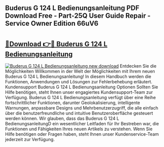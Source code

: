 ## Buderus G 124 L Bedienungsanleitung PDF Download Free - Part-25Q User Guide Repair - Service Owner Edition 66uV6

# <h2><a href="http://df4cch.blite.top/?on=Buderus+G+124+L+Bedienungsanleitung">🔗Download 👉🔴 Buderus G 124 L Bedienungsanleitung</a></h2>

[![Buderus G 124 L Bedienungsanleitung new download](https://i.imgur.com/lujVjoI.png)](http://df4cch.blite.top/?on=Buderus+G+124+L+Bedienungsanleitung)
Entdecken Sie die Möglichkeiten Willkommen in der Welt der Möglichkeiten mit Ihrem neuen Buderus G 124 L Bedienungsanleitung! In diesem Handbuch werden die Funktionen, Anwendungen und Lösungen zur Fehlerbehebung erläutert. Kundensupport Buderus G 124 L Bedienungsanleitung Optionen Sollten Sie Hilfe benötigen, steht Ihnen unser engagiertes Kundensupport-Team zur Verfügung. Buderus G 124 L Bedienungsanleitung verfügt über eine Reihe fortschrittlicher Funktionen, darunter Geolokalisierung, intelligente Warnungen, anpassbare Designs und Mehrbenutzerzugriff, die alle einfach über die benutzerfreundliche und intuitive Benutzeroberfläche gesteuert werden können. Wir glauben, dass das Buderus G 124 L BedienungsanleitungD ein wesentlicher Leitfaden für Ihr Bestreben war, die Funktionen und Fähigkeiten Ihres neuen Artikels zu verstehen. Wenn Sie Hilfe benötigen oder Fragen haben, steht Ihnen unser Kundenservice-Team jederzeit zur Verfügung.
